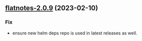 

## [flatnotes-2.0.9](https://github.com/truecharts/charts/compare/flatnotes-2.0.8...flatnotes-2.0.9) (2023-02-10)

### Fix

- ensure new helm deps repo is used in latest releases as well.
  
  